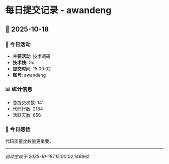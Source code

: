 # 每日提交记录 - awandeng

## 📅 2025-10-18

### 🎯 今日活动
- **主要活动**: 技术调研
- **技术栈**: Go
- **提交时间**: 15:00:02
- **账号**: awandeng

### 📊 统计信息
- 总提交次数: 141
- 代码行数: 2184
- 活跃天数: 656

### 💭 今日感悟
代码质量比数量更重要。

---
*自动生成于 2025-10-18T15:00:02.146962*
